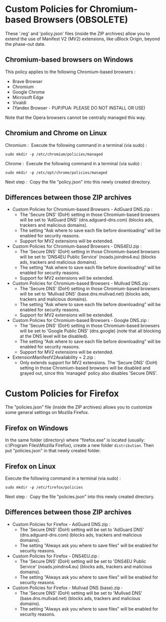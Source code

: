 # Custom Policies for Chromium-based Browsers (OBSOLETE)

These '.reg' and 'policy.json' files (inside the ZIP archives) allow you to extend the use of Manifest V2 (MV2) extensions, like uBlock Origin, beyond the phase-out date.

## Chromium-based browsers on Windows

This policy applies to the following Chromium-based browsers&nbsp;:

- Brave Browser
- Chromium
- Google Chrome
- Microsoft Edge
- Vivaldi
- (Yandex Browser - PUP/PUA: PLEASE DO NOT INSTALL OR USE)

Note that the Opera browsers cannot be centrally managed this way.

## Chromium and Chrome on Linux

Chromium&nbsp;: &nbsp;Execute the following command in a terminal (via sudo)&nbsp;:

    sudo mkdir -p /etc/chromium/policies/managed

Chrome&nbsp;: &nbsp;Execute the following command in a terminal (via sudo)&nbsp;:

    sudo mkdir -p /etc/opt/chrome/policies/managed

Next step&nbsp;: &nbsp;Copy the file "policy.json" into this newly created directory.

## Differences between those ZIP archives

- Custom Policies for Chromium-based Browsers - AdGuard DNS.zip&nbsp;:  
  - The 'Secure DNS' (DoH) setting in those Chromium-based browsers will be set to 'AdGuard DNS' (dns.adguard-dns.com) (blocks ads, trackers and malicious domains).
  - The setting "Ask where to save each file before downloading" will be enabled for security reasons.
  - Support for MV2 extensions will be extended.
- Custom Policies for Chromium-based Browsers - DNS4EU.zip&nbsp;:
  - The 'Secure DNS' (DoH) setting in those Chromium-based browsers will be set to 'DNS4EU Public Service' (noads.joindns4.eu) (blocks ads, trackers and malicious domains).
  - The setting "Ask where to save each file before downloading" will be enabled for security reasons.
  - Support for MV2 extensions will be extended.
- Custom Policies for Chromium-based Browsers - Mullvad DNS.zip&nbsp;:
  - The 'Secure DNS' (DoH) setting in those Chromium-based browsers will be set to 'Mullvad DNS' (base.dns.mullvad.net) (blocks ads, trackers and malicious domains).
  - The setting "Ask where to save each file before downloading" will be enabled for security reasons.
  - Support for MV2 extensions will be extended.
- Custom Policies for Chromium-based Browsers - Google DNS.zip&nbsp;:  
  - The 'Secure DNS' (DoH) setting in those Chromium-based browsers will be set to 'Google Public DNS' (dns.google) (note that all blocking at the DNS level will be disabled).
  - The setting "Ask where to save each file before downloading" will be enabled for security reasons.
  - Support for MV2 extensions will be extended.
- ExtensionManifestV2Availability = 2.zip&nbsp;:  
  - Only extends support for MV2 extensions. The 'Secure DNS' (DoH) setting in those Chromium-based browsers will be disabled and grayed out, since this 'managed' policy also disables 'Secure DNS'.

# Custom Policies for Firefox

The "policies.json" file (inside the ZIP archives) allows you to customize some general settings on Mozilla Firefox.

## Firefox on Windows

In the same folder (directory) where "firefox.exe" is located (usually: c:\Program Files\Mozilla Firefox), create a new folder `distribution`. Then put "policies.json" in that newly created folder.

## Firefox on Linux

Execute the following command in a terminal (via sudo)&nbsp;:

    sudo mkdir -p /etc/firefox/policies

Next step&nbsp;: &nbsp;Copy the file "policies.json" into this newly created directory.

## Differences between those ZIP archives

- Custom Policies for Firefox - AdGuard DNS.zip&nbsp;:  
  - The 'Secure DNS' (DoH) setting will be set to 'AdGuard DNS' (dns.adguard-dns.com) (blocks ads, trackers and malicious domains).
  - The setting "Always ask you where to save files" will be enabled for security reasons.
- Custom Policies for Firefox - DNS4EU.zip&nbsp;:
  - The 'Secure DNS' (DoH) setting will be set to 'DNS4EU Public Service' (noads.joindns4.eu) (blocks ads, trackers and malicious domains).
  - The setting "Always ask you where to save files" will be enabled for security reasons.
- Custom Policies for Firefox - Mullvad DNS (base).zip&nbsp;:
  - The 'Secure DNS' (DoH) setting will be set to 'Mullvad DNS' (base.dns.mullvad.net) (blocks ads, trackers and malicious domains).
  - The setting "Always ask you where to save files" will be enabled for security reasons.
